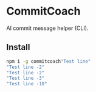 # CommitCoach

AI commit message helper (CLI).

## Install
```bash
npm i -g commitcoach"Test line" 
"Test line -2" 
"Test line -2" 
"Test line -3" 
"Test line -10" 
